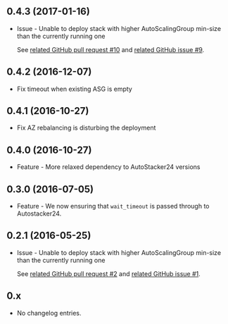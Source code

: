 0.4.3 (2017-01-16)
------------------
* Issue - Unable to deploy stack with higher AutoScalingGroup min-size than the currently running one

    See [related GitHub pull request #10](https://github.com/AutoScout24/autocanary24/pull/10) and [related GitHub issue #9](https://github.com/AutoScout24/autocanary24/issues/9).

0.4.2 (2016-12-07)
------------------
* Fix timeout when existing ASG is empty

0.4.1 (2016-10-27)
------------------
* Fix AZ rebalancing is disturbing the deployment

0.4.0 (2016-10-27)
------------------
* Feature - More relaxed dependency to AutoStacker24 versions

0.3.0 (2016-07-05)
------------------
* Feature - We now ensuring that `wait_timeout` is passed through to Autostacker24.

0.2.1 (2016-05-25)
------------------
* Issue - Unable to deploy stack with higher AutoScalingGroup min-size than the currently running one

    See [related GitHub pull request #2](https://github.com/AutoScout24/autocanary24/pull/2) and [related GitHub issue #1](https://github.com/AutoScout24/autocanary24/issues/1).

0.x
------------------

* No changelog entries.
